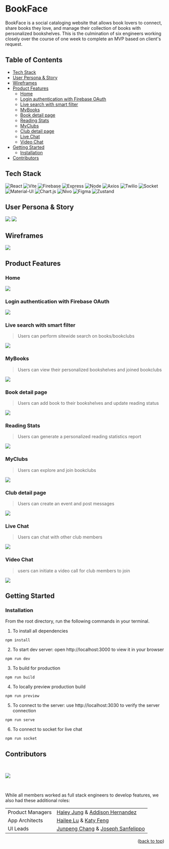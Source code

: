 <div id="top"/>

# BookFace
BookFace is a social cataloging website that allows book lovers to connect, share books they love, and manage their collection of books with personalized bookshelves. This is the culmination of six engineers working closely over the course of one week to complete an MVP based on client's request.


## Table of Contents
- [Tech Stack](#tech-stack)
- [User Persona & Story](#user-persona--story)
- [Wireframes](#wireframes)
- [Product Features](#product-features)
  - [Home](#home)
  - [Login authentication with Firebase OAuth](#login-authentication-with-firebase-oauth)
  - [Live search with smart filter](#live-search-with-smart-filter)
  - [MyBooks](#mybooks)
  - [Book detail page](#book-detail-page)
  - [Reading Stats](#reading-stats)
  - [MyClubs](#myclubs)
  - [Club detail page](#club-detail-page)
  - [Live Chat](#live-chat)
  - [Video Chat](#video-chat)
- [Getting Started](#getting-started)
  - [Installation](#installation)
- [Contributors](#contributors)


## Tech Stack
![React](https://img.shields.io/badge/-React-61DAFB?logo=react&logoColor=white&style=for-the-badge)
![Vite](https://img.shields.io/badge/-Vite-BA55D3?logo=vite&logoColor=white&style=for-the-badge)
![Firebase](https://img.shields.io/badge/-Firebase-FFD700?logo=firebase&logoColor=white&style=for-the-badge)
![Express](https://img.shields.io/badge/-Express-DCDCDC?logo=express&logoColor=black&style=for-the-badge)
![Node](https://img.shields.io/badge/-Node-9ACD32?logo=node.js&logoColor=white&style=for-the-badge)
![Axios](https://img.shields.io/badge/-Axios-671ddf?logo=axios&logoColor=black&style=for-the-badge)
![Twilio](https://img.shields.io/badge/-Twilio-FF0000?logo=twilio&logoColor=white&style=for-the-badge)
![Socket](https://img.shields.io/badge/-Socket-000000?logo=socket.io&logoColor=white&style=for-the-badge)
![Material-UI](https://img.shields.io/badge/-MUI-007FFF?logo=mui&logoColor=white&style=for-the-badge)
![Chart.js](https://img.shields.io/badge/-Chartjs-FF6384?logo=chart.js&logoColor=white&style=for-the-badge)
![Nivo](https://img.shields.io/badge/-Nivo-66CDAA?logo=nivo&logoColor=white&style=for-the-badge)
![Figma](https://img.shields.io/badge/-Figma-B2E7E8?logo=figma&logoColor=black&style=for-the-badge)
![Zustand](https://img.shields.io/badge/-Zustand-FFb049?logo=zustand&logoColor=black&style=for-the-badge)

## User Persona & Story
![](assets/BookFace_Persona2.png)
![](assets/BookFace_Persona1.png)

## Wireframes
![](assets/demo/BookFace_wireframes.png)


## Product Features

### Home
![](assets/demo/BookFace_Home.gif)

### Login authentication with Firebase OAuth
![](assets/demo/BookFace_OAuth.gif)

### Live search with smart filter

> Users can perform sitewide search on books/bookclubs

![](assets/demo/BookFace_Search.gif)
### MyBooks

> Users can view their personalized bookshelves and joined bookclubs

![](assets/demo/BookFace_MyBooks.gif)

### Book detail page
> Users can add book to their bookshelves and update reading status

![](assets/demo/BookFace_BookDetails.gif)

### Reading Stats
> Users can generate a personalized reading statistics report

![](assets/demo/BookFace_Stats.gif)


### MyClubs

> Users can explore and join bookclubs

![](assets/demo/BookFace_Clubs.gif)

### Club detail page

> Users can create an event and post messages

![](assets/demo/BookFace_MyBookClub.gif)

### Live Chat
> Users can chat with other club members

![](assets/demo/BookFace_LiveChat.gif)

### Video Chat
> users can initiate a video call for club members to join

![](assets/demo/BookFace_VideoChat.gif)

## Getting Started

### Installation

From the root directory, run the following commands in your terminal.

1. To install all dependencies

```
npm install
```

2. To start dev server: open http://localhost:3000 to view it in your browser

```
npm run dev
```

3. To build for production

```
npm run build
```

4. To locally preview production build
```
npm run preview
```

5. To connect to the server: use http://localhost:3030 to verify the server connection
```
npm run serve
```

6. To connect to socket for live chat
```
npm run socket
```

## Contributors

&nbsp;

<a href="https://github.com/MarianTLibrarian/BookFace/graphs/contributors">
  <img src="https://contrib.rocks/image?repo=MarianTLibrarian/BookFace" />
</a>

&nbsp;

While all members worked as full stack engineers to develop features, we also had these additional roles:

|   |  |
| ------------- | ------------- |
| Product Managers  | [Haley Jung](https://github.com/haleyjung) &  [Addison Hernandez](https://github.com/addisonhernandez)  |
| App Architects  | [Hailee Lu](https://github.com/HuijunLu) & [Katy Feng](https://github.com/katyfsy) |
| UI Leads  |[Junpeng Chang](https://github.com/jp-chang) & [Joseph Sanfelippo](https://github.com/JosephSanfelippo) |


<p align="right">(<a href="#top">back to top</a>)</p>
